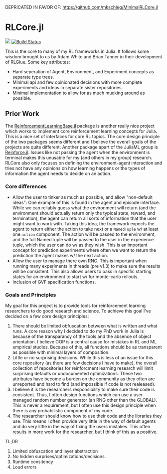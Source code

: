 
DEPRICATED IN FAVOR OF: https://github.com/mkschleg/MinimalRLCore.jl


# RLCore.jl

[![](https://img.shields.io/badge/docs-dev-blue.svg)](https://mkschleg.github.io/RLCore.jl/dev)
[![Build Status](https://travis-ci.com/mkschleg/JuliaRL.jl.svg?branch=refactor)](https://travis-ci.com/mkschleg/RLCore.jl)


This is the core to many of my RL frameworks in Julia. It follows some wisdom brought to us by Adam White and Brian Tanner in their development of RLGlue. Some key attributes:

- Hard seperation of Agent, Environment, and Experiment concepts as separate type trees.
- Minimal api and few opinionated decisions with more complete experiments and ideas in separate sister repositories.
- Minimal implementation to allow for as much mucking around as possible.


## Prior Work

The [ReinforcementLearningBase.jl](https://github.com/JuliaReinforcementLearning/ReinforcementLearningBase.jl) package is another really nice project which works to implement core reinforcement learning concepts for Julia. This is a nice set of interfaces for core RL topics. The core design principle of the two packages seems different and I believe the overall goals of the projects are quite different. Another package apart of the JuliaML group is [Reinforce.jl](https://github.com/JuliaML/Reinforce.jl). Issues like not passing the agent when the environment is terminal makes this unusable for my (and others in my group) research. RLCore also only focuses on defining the environment-agent interaction and tries not have any opinions on how learning happens or the types of information the agent needs to decide on an action.

### Core differences

- Allow the user to tinker as much as possible, and allow "non-default ideas": One example of this is found in the agent and episode interface. While we can reliably guess what the environment will return (and the environment should actually return only the typical state, reward, and termination), the agent can return all sorts of information that the user might want to work with. Taking this idea, the framework expects the agent to return either the action to take next or a `NamedTuple` w/ at least one `action` component. The action will be passed to the environment, and the full NamedTuple will be passed to the user in the experience tuple, which the user can do w/ as they wish. This is an important concept for prediction experiments where often we want to return the prediction the agent makes w/ the next action.
- Allow the user to manage there own RNG. This is important when running many experiments in threads (pre v1.3) to make sure the results will be consistent. This also allows users to pass in specific starting states for an environment to start w/ for monte-carlo rollouts.
- Inclusion of GVF specification functions.


### Goals and Principles

My goal for this project is to provide tools for reinforcement learning researchers to do good research and science. To achieve this goal I've decided on a few core design principles:
  
  1. There should be limited obfuscation between what is written and what runs. A core reason why I decided to do my PhD work in Julia is because of the transparancy of the tools and the absence of object orientation. I believe OOP is a central cause for mistakes in RL and ML empirical studies. Because of this, all functions should be as transparent as possible with minimal layers of composition.
  2. Little or no surprising decisions. While this is less of an issue for this core repository (as there are few decisions I have to make), the overall collection of repositories for reinforcment learning research will limit surprising defaults or undocumented optimizations. These two attributes have become a burden on the community as they often are unreported and hard to find (and impossible if code is not realeased). 
  3. I believe it is the researchers responsibility to make sure their code is consistent. Thus, I often design functions which can use a user managed random number generator (an RNG other than the GLOBAL). This is never a requirement, but I often use this design principle when there is any probabilistic component of my code.
  4. The researcher should know how to use their code and the libraries they use. This means I often provide very little in the way of default agents and do very little in the way of fixing the users mistakes. This often results in more work for the researcher, but I think of this as a positive.
  
  TL;DR
  1. Limited obfuscation and layer abstraction
  2. No hidden surprises/optimizations/decisions.
  3. Runtime consitency
  4. Loud errors


